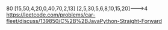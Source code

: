 80
[15,50,4,20,0,40,70,2,13]
[2,5,30,5,6,8,10,15,20]--->4
https://leetcode.com/problems/car-fleet/discuss/139850/C%2B%2BJavaPython-Straight-Forward
​
​
​
​